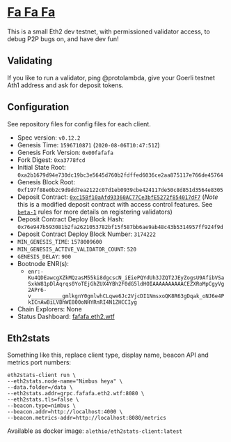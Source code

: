 # [Fa Fa Fa](https://www.youtube.com/watch?v=N6xoFhkthls)

This is a small Eth2 dev testnet, with permissioned validator access, to debug P2P bugs on, and have dev fun!

## Validating

If you like to run a validator, ping @protolambda,
 give your Goerli testnet Ath1 address and ask for deposit tokens.

## Configuration

See repository files for config files for each client.

- Spec version: `v0.12.2`
- Genesis Time: `1596710871` (`2020-08-06T10:47:51Z`)
- Genesis Fork Version: `0x00fafafa`
- Fork Digest: `0xa3778fcd`
- Initial State Root: `0xa2b1679d94e730dc19bc3e5645d760b2fdffed6036ce2aa875117e766de45764`
- Genesis Block Root: `0xf197f88e0b2c9d9dd7ea2122c07d1eb0939cbe424117de50c8d851d3564e8305`
- Deposit Contract: [`0xc15Bf10aAfd93360AC77Ce3bfE5272f854017dF7`](https://goerli.etherscan.io/address/0x38c750cFFb382cDD3644C40A39540a9b4b46b0cf) (_Note_ this is a modified deposit contract with access control features. See [`beta-1`](../README.md#attacker-validators) rules for more details on registering validators)
- Deposit Contract Deploy Block Hash: `0x76e947b593081b2fa2621053782bf15f587bb6ae9ab48c43b5314957ff924f9d`
- Deposit Contract Deploy Block Number: `3174222`
- `MIN_GENESIS_TIME`: `1578009600`
- `MIN_GENESIS_ACTIVE_VALIDATOR_COUNT`: `520`
- `GENESIS_DELAY`: `900`
- Bootnode ENR(s):
  - `enr:-Ku4QDEawcgXZkMQzasM55ki8dgcscN_iEiePQYdUh3JZQT2JEyZogsU9AfibVSaSxkW81pDlAqrqs0YoTEjGhZUX4YBh2F0dG5ldHOIAAAAAAAAAACEZXRoMpCgyVg2APr6-v__________gmlkgnY0gmlwhCLqwe6Jc2VjcDI1NmsxoQK8R63gDqak_oNJ6e4PkICnAwBiLVBhWE800oNHYRnRI4N1ZHCCIyg`
- Chain Explorers: None
- Status Dashboard: [fafafa.eth2.wtf](https://fafafa.eth2.wtf)

## Eth2stats

Something like this, replace client type, display name, beacon API and metrics port numbers:
```shell script
eth2stats-client run \
--eth2stats.node-name="Nimbus heya" \ 
--data.folder=/data \
--eth2stats.addr=grpc.fafafa.eth2.wtf:8080 \
--eth2stats.tls=false \
--beacon.type=nimbus \
--beacon.addr=http://localhost:4000 \ 
--beacon.metrics-addr=http://localhost:8080/metrics
```

Available as docker image: `alethio/eth2stats-client:latest`
